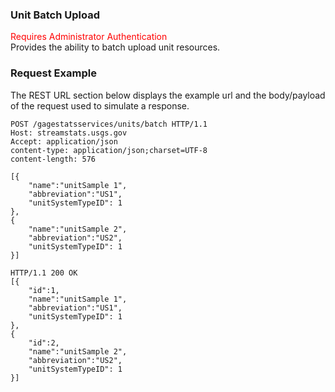 ### Unit Batch Upload
<span style="color:red">Requires Administrator Authentication</span>   
Provides the ability to batch upload unit resources.


### Request Example
The REST URL section below displays the example url and the body/payload of the request used to simulate a response.

```
POST /gagestatsservices/units/batch HTTP/1.1
Host: streamstats.usgs.gov
Accept: application/json
content-type: application/json;charset=UTF-8
content-length: 576

[{
    "name":"unitSample 1",
    "abbreviation":"US1",
    "unitSystemTypeID": 1
},
{
    "name":"unitSample 2",
    "abbreviation":"US2",
    "unitSystemTypeID": 1
}]
```

```
HTTP/1.1 200 OK
[{
	"id":1,
    "name":"unitSample 1",
    "abbreviation":"US1",
    "unitSystemTypeID": 1
},
{
	"id":2,
    "name":"unitSample 2",
    "abbreviation":"US2",
    "unitSystemTypeID": 1
}]
```